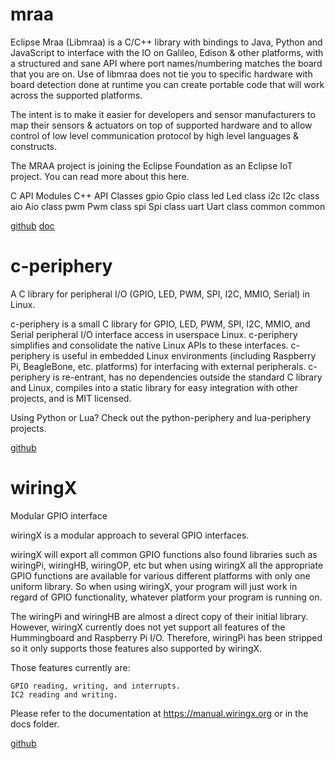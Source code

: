 
# mraa

Eclipse Mraa (Libmraa) is a C/C++ library with bindings to Java, Python and JavaScript to interface with the IO on Galileo, Edison & other platforms, with a structured and sane API where port names/numbering matches the board that you are on. Use of libmraa does not tie you to specific hardware with board detection done at runtime you can create portable code that will work across the supported platforms.

The intent is to make it easier for developers and sensor manufacturers to map their sensors & actuators on top of supported hardware and to allow control of low level communication protocol by high level languages & constructs.

The MRAA project is joining the Eclipse Foundation as an Eclipse IoT project. You can read more about this here.

C API Modules 	C++ API Classes
gpio 	Gpio class
led 	Led class
i2c 	I2c class
aio 	Aio class
pwm 	Pwm class
spi 	Spi class
uart 	Uart class
common 	common


[github](https://github.com/eclipse/mraa)
[doc](http://iotdk.intel.com/docs/master/mraa/)


# c-periphery

A C library for peripheral I/O (GPIO, LED, PWM, SPI, I2C, MMIO, Serial) in Linux.

c-periphery is a small C library for GPIO, LED, PWM, SPI, I2C, MMIO, and Serial peripheral I/O interface access in userspace Linux. c-periphery simplifies and consolidate the native Linux APIs to these interfaces. c-periphery is useful in embedded Linux environments (including Raspberry Pi, BeagleBone, etc. platforms) for interfacing with external peripherals. c-periphery is re-entrant, has no dependencies outside the standard C library and Linux, compiles into a static library for easy integration with other projects, and is MIT licensed.

Using Python or Lua? Check out the python-periphery and lua-periphery projects.

[github](https://github.com/vsergeev/c-periphery)

# wiringX

Modular GPIO interface

wiringX is a modular approach to several GPIO interfaces.

wiringX will export all common GPIO functions also found libraries such as wiringPi, wiringHB, wiringOP, etc but when using wiringX all the appropriate GPIO functions are available for various different platforms with only one uniform library. So when using wiringX, your program will just work in regard of GPIO functionality, whatever platform your program is running on.

The wiringPi and wiringHB are almost a direct copy of their initial library. However, wiringX currently does not yet support all features of the Hummingboard and Raspberry Pi I/O. Therefore, wiringPi has been stripped so it only supports those features also supported by wiringX.

Those features currently are:

    GPIO reading, writing, and interrupts.
    IC2 reading and writing.

Please refer to the documentation at https://manual.wiringx.org or in the docs folder.

[github](https://github.com/wiringX/wiringX)

